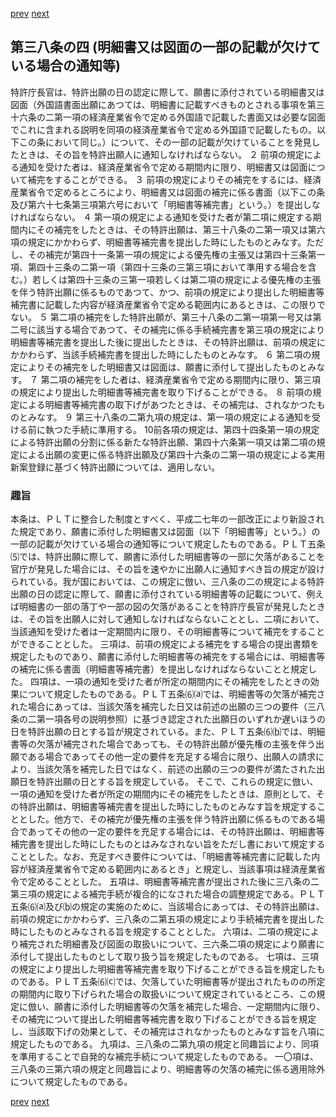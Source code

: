 [prev](/specific/markdowns/特許法/050_Mp-Ch_2-At_38_3.md)
[next](/specific/markdowns/特許法/052_Mp-Ch_2-At_38_5.md)
## 第三八条の四 (明細書又は図面の一部の記載が欠けている場合の通知等)
特許庁長官は、特許出願の日の認定に際して、願書に添付されている明細書又は図面（外国語書面出願にあつては、明細書に記載すべきものとされる事項を第三十六条の二第一項の経済産業省令で定める外国語で記載した書面又は必要な図面でこれに含まれる説明を同項の経済産業省令で定める外国語で記載したもの。以下この条において同じ。）について、その一部の記載が欠けていることを発見したときは、その旨を特許出願人に通知しなければならない。
２ 前項の規定による通知を受けた者は、経済産業省令で定める期間内に限り、明細書又は図面について補完をすることができる。
３ 前項の規定によりその補完をするには、経済産業省令で定めるところにより、明細書又は図面の補完に係る書面（以下この条及び第六十七条第三項第六号において「明細書等補完書」という。）を提出しなければならない。
４ 第一項の規定による通知を受けた者が第二項に規定する期間内にその補完をしたときは、その特許出願は、第三十八条の二第一項又は第六項の規定にかかわらず、明細書等補完書を提出した時にしたものとみなす。ただし、その補完が第四十一条第一項の規定による優先権の主張又は第四十三条第一項、第四十三条の二第一項（第四十三条の三第三項において準用する場合を含む。）若しくは第四十三条の三第一項若しくは第二項の規定による優先権の主張を伴う特許出願に係るものであつて、かつ、前項の規定により提出した明細書等補完書に記載した内容が経済産業省令で定める範囲内にあるときは、この限りでない。
５ 第二項の補完をした特許出願が、第三十八条の二第一項第一号又は第二号に該当する場合であつて、その補完に係る手続補完書を第三項の規定により明細書等補完書を提出した後に提出したときは、その特許出願は、前項の規定にかかわらず、当該手続補完書を提出した時にしたものとみなす。
６ 第二項の規定によりその補完をした明細書又は図面は、願書に添付して提出したものとみなす。
７ 第二項の補完をした者は、経済産業省令で定める期間内に限り、第三項の規定により提出した明細書等補完書を取り下げることができる。
８ 前項の規定による明細書等補完書の取下げがあつたときは、その補完は、されなかつたものとみなす。
９ 第三十八条の二第九項の規定は、第一項の規定による通知を受ける前に執つた手続に準用する。
10前各項の規定は、第四十四条第一項の規定による特許出願の分割に係る新たな特許出願、第四十六条第一項又は第二項の規定による出願の変更に係る特許出願及び第四十六条の二第一項の規定による実用新案登録に基づく特許出願については、適用しない。

### 趣旨
本条は、ＰＬＴに整合した制度とすべく、平成二七年の一部改正により新設された規定であり、願書に添付した明細書又は図面（以下「明細書等」という。）の一部の記載が欠けている場合の通知等について規定したものである。ＰＬＴ五条⑸では、特許出願に際して、願書に添付した明細書等の一部に欠落があることを官庁が発見した場合には、その旨を速やかに出願人に通知すべき旨の規定が設けられている。我が国においては、この規定に倣い、三八条の二の規定による特許出願の日の認定に際して、願書に添付されている明細書等の記載について、例えば明細書の一部の落丁や一部の図の欠落があることを特許庁長官が発見したときは、その旨を出願人に対して通知しなければならないこととし、二項において、当該通知を受けた者は一定期間内に限り、その明細書等について補完をすることができることとした。
三項は、前項の規定による補完をする場合の提出書類を規定したものであり、願書に添付した明細書等の補完をする場合には、明細書等の補完に係る書面（明細書等補完書）を提出しなければならないことと規定した。
四項は、一項の通知を受けた者が所定の期間内にその補完をしたときの効果について規定したものである。ＰＬＴ五条⑹⒜では、明細書等の欠落が補完された場合にあっては、当該欠落を補完した日又は前述の出願の三つの要件（三八条の二第一項各号の説明参照）に基づき認定された出願日のいずれか遅いほうの日を特許出願の日とする旨が規定されている。また、ＰＬＴ五条⑹⒝では、明細書等の欠落が補完された場合であっても、その特許出願が優先権の主張を伴う出願である場合であってその他一定の要件を充足する場合に限り、出願人の請求により、当該欠落を補完した日ではなく、前述の出願の三つの要件が満たされた出願日を特許出願の日とする旨を規定している。
そこで、これらの規定に倣い、一項の通知を受けた者が所定の期間内にその補完をしたときは、原則として、その特許出願は、明細書等補完書を提出した時にしたものとみなす旨を規定することとした。他方で、その補完が優先権の主張を伴う特許出願に係るものである場合であってその他の一定の要件を充足する場合には、その特許出願は、明細書等補完書を提出した時にしたものとはみなされない旨をただし書において規定することとした。なお、充足すべき要件については、「明細書等補完書に記載した内容が経済産業省令で定める範囲内にあるとき」と規定し、当該事項は経済産業省令で定めることとした。
五項は、明細書等補完書が提出された後に三八条の二第三項の規定による補完手続が複合的になされた場合の調整規定である。ＰＬＴ五条⑹⒜及び⒝の規定の実施のために、当該場合にあっては、その特許出願は、前項の規定にかかわらず、三八条の二第五項の規定により手続補完書を提出した時にしたものとみなされる旨を規定することとした。
六項は、二項の規定により補完された明細書及び図面の取扱いについて、三六条二項の規定により願書に添付して提出したものとして取り扱う旨を規定したものである。
七項は、三項の規定により提出した明細書等補完書を取り下げることができる旨を規定したものである。ＰＬＴ五条⑹⒞では、欠落していた明細書等が提出されたものの所定の期間内に取り下げられた場合の取扱いについて規定されているところ、この規定に倣い、願書に添付した明細書等の欠落を補完した場合、一定期間内に限り、その補完について提出した明細書等補完書を取り下げることができる旨を規定し、当該取下げの効果として、その補完はされなかったものとみなす旨を八項に規定したものである。
九項は、三八条の二第九項の規定と同趣旨により、同項を準用することで自発的な補完手続について規定したものである。
一〇項は、三八条の三第六項の規定と同趣旨により、明細書等の欠落の補完に係る適用除外について規定したものである。

[prev](/specific/markdowns/特許法/050_Mp-Ch_2-At_38_3.md)
[next](/specific/markdowns/特許法/052_Mp-Ch_2-At_38_5.md)